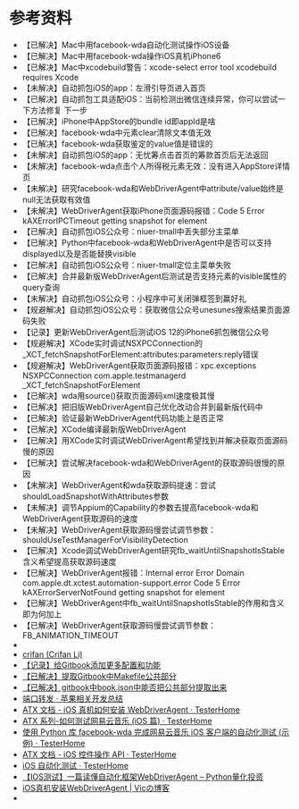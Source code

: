 # 参考资料

* 【已解决】Mac中用facebook-wda自动化测试操作iOS设备
* 【已解决】Mac中用facebook-wda操作iOS真机iPhone6
* 【已解决】Mac中xcodebuild警告：xcode-select error tool xcodebuild requires Xcode
* 【未解决】自动抓包iOS的app：左滑引导页进入首页
* 【已解决】自动抓包工具适配iOS：当前检测出微信连续异常，你可以尝试一下方法修复 下一步
* 【已解决】iPhone中AppStore的bundle id即appId是啥
* 【已解决】facebook-wda中元素clear清除文本值无效
* 【已解决】facebook-wda获取鉴定的value值是错误的
* 【未解决】自动抓包iOS的app：无忧筹点击首页的筹款首页后无法返回
* 【未解决】facebook-wda点击个人所得税元素无效：没有进入AppStore详情页
* 【未解决】研究facebook-wda和WebDriverAgent中attribute/value始终是null无法获取有效值
* 【未解决】WebDriverAgent获取iPhone页面源码报错：Code 5 Error kAXErrorIPCTimeout getting snapshot for element
* 【已解决】自动抓包iOS公众号：niuer-tmall中丢失部分主菜单
* 【已解决】Python中facebook-wda和WebDriverAgent中是否可以支持displayed以及是否能替换visible
* 【已解决】自动抓包iOS公众号：niuer-tmall定位主菜单失败
* 【已解决】合并最新版WebDriverAgent后测试是否支持元素的visible属性的query查询
* 【未解决】自动抓包iOS公众号：小程序中可关闭弹框签到赢好礼
* 【规避解决】自动抓包iOS公众号：获取微信公众号unesunes搜索结果页面源码失败
* 【记录】更新WebDriverAgent后测试iOS 12的iPhone6抓包微信公众号
* 【规避解决】XCode实时调试NSXPCConnection的_XCT_fetchSnapshotForElement:attributes:parameters:reply错误
* 【规避解决】WebDriverAgent获取页面源码报错：xpc.exceptions NSXPCConnection com.apple.testmanagerd _XCT_fetchSnapshotForElement
* 【已解决】wda用source()获取页面源码xml速度极其慢
* 【已解决】把旧版WebDriverAgent自己优化改动合并到最新版代码中
* 【已解决】验证最新WebDriverAgent代码功能上是否正常
* 【已解决】XCode编译最新版WebDriverAgent
* 【已解决】用XCode实时调试WebDriverAgent希望找到并解决获取页面源码慢的原因
* 【已解决】尝试解决facebook-wda和WebDriverAgent的获取源码很慢的原因
* 【未解决】WebDriverAgent和wda获取源码提速：尝试shouldLoadSnapshotWithAttributes参数
* 【未解决】调节Appium的Capability的参数去提高facebook-wda和WebDriverAgent获取源码的速度
* 【未解决】WebDriverAgent获取源码慢尝试调节参数：shouldUseTestManagerForVisibilityDetection
* 【已解决】Xcode调试WebDriverAgent研究fb_waitUntilSnapshotIsStable含义希望提高获取源码速度
* 【已解决】WebDriverAgent报错：Internal error Error Domain com.apple.dt.xctest.automation-support.error Code 5 Error kAXErrorServerNotFound getting snapshot for element
* 【已解决】WebDriverAgent中fb_waitUntilSnapshotIsStable的作用和含义即为何加上
* 【已解决】WebDriverAgent获取源码慢尝试调节参数：FB_ANIMATION_TIMEOUT
* 
* [crifan (Crifan Li)](https://github.com/crifan)
* [【记录】给Gitbook添加更多配置和功能](http://www.crifan.com/gitbook_add_more_config_and_function)
* [【已解决】提取Gitbook中Makefile公共部分](http://www.crifan.com/gitbook_extract_common_part_of_makefile)
* [【已解决】gitbook中book.json中能否把公共部分提取出来](http://www.crifan.com/gitbook_extract_book_json_common_part)
* [端口转发 · 苹果相关开发总结](https://book.crifan.com/books/apple_develop_summary/website/desktop/port_forward.html)
* [ATX 文档 - iOS 真机如何安装 WebDriverAgent · TesterHome](https://testerhome.com/topics/7220)
* [ATX 系列-如何测试网易云音乐 (iOS 篇) · TesterHome](https://testerhome.com/topics/5654)
* [使用 Python 库 facebook-wda 完成网易云音乐 iOS 客户端的自动化测试 (示例) · TesterHome](https://testerhome.com/topics/9854)
* [ATX 文档 - iOS 控件操作 API · TesterHome](https://testerhome.com/topics/7204)
* [iOS 自动化测试 · TesterHome](https://testerhome.com/topics/10068)
* [【IOS测试】一篇读懂自动化框架WebDriverAgent – Python量化投资](https://www.lizenghai.com/archives/19660.html)
* [iOS真机安装WebDriverAgent | Vicの博客](https://vic.kim/2019/08/22/iOS真机安装WebDriverAgent/)
* 
